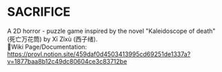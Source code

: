 # SACRIFICE
A 2D horror - puzzle game inspired by the novel "Kaleidoscope of death" (死亡万花筒) by Xī Zǐxù (西子绪).<br>
📘Wiki Page/Documentation: https://provl.notion.site/459daf0d4503413995cd69251de1337a?v=1877baa8b12c49dc80604ce3c83712be
